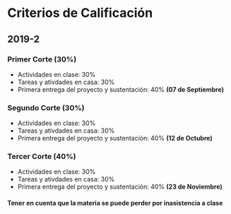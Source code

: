# Criterios de Calificación
## 2019-2

### Primer Corte (30%)
+ Actividades en clase: 30%
+ Tareas y ativdades en casa: 30%
+ Primera entrega del proyecto y sustentación: 40% **(07 de Septiembre)**

### Segundo Corte (30%)
+ Actividades en clase: 30%
+ Tareas y ativdades en casa: 30%
+ Primera entrega del proyecto y sustentación: 40% **(12 de Octubre)**


### Tercer Corte (40%)
+ Actividades en clase: 30%
+ Tareas y ativdades en casa: 30%
+ Primera entrega del proyecto y sustentación: 40% **(23 de Noviembre)**

#### Tener en cuenta que la materia se puede perder por inasistencia a clase
